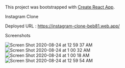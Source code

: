 This project was bootstrapped with [Create React App](https://github.com/facebook/create-react-app).

Instagram Clone

Deployed URL : https://instagram-clone-beb81.web.app/

Screenshots

![Screen Shot 2020-08-24 at 12 59 37 AM](https://user-images.githubusercontent.com/7867801/91019434-d4285900-e5a5-11ea-8aec-dd2d811cc6fc.png)
![Screen Shot 2020-08-24 at 1 00 32 AM](https://user-images.githubusercontent.com/7867801/91019445-dab6d080-e5a5-11ea-80cf-be3b911b7f8b.png)
![Screen Shot 2020-08-24 at 1 00 18 AM](https://user-images.githubusercontent.com/7867801/91019446-db4f6700-e5a5-11ea-8e60-ec839288268b.png)
![Screen Shot 2020-08-24 at 12 59 54 AM](https://user-images.githubusercontent.com/7867801/91019447-db4f6700-e5a5-11ea-8db2-ea2a215c58b3.png)
